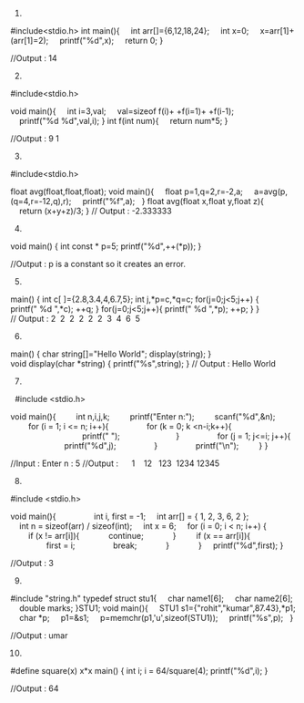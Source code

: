 1) 
 #include<stdio.h> 
 int main(){ 
     int arr[]={6,12,18,24}; 
     int x=0; 
     x=arr[1]+(arr[1]=2); 
     printf("%d",x); 
     return 0; 
 } 
  
 //Output : 14 
  
 2) 
 #include<stdio.h> 
  
 void main(){ 
     int i=3,val; 
     val=sizeof f(i)+ +f(i=1)+ +f(i-1); 
     printf("%d %d",val,i); 
 } 
 int f(int num){ 
     return num*5; 
 } 
  
 //Output : 9 1 
  
 3) 
 #include<stdio.h> 
  
 float avg(float,float,float); 
 void main(){ 
     float p=1,q=2,r=-2,a; 
     a=avg(p,(q=4,r=-12,q),r); 
     printf("%f",a);   
 } 
 float avg(float x,float y,float z){ 
     return (x+y+z)/3; 
 } 
 // Output : -2.333333 
  
 4) 
 void main() 
 { 
 int const * p=5; 
 printf("%d",++(*p)); 
 } 
  
 //Output : p is a constant so it creates an error. 
  
 5) 
 main() 
 { 
 int c[ ]={2.8,3.4,4,6.7,5}; 
 int j,*p=c,*q=c; 
 for(j=0;j<5;j++) { 
 printf(" %d ",*c); 
 ++q; } 
 for(j=0;j<5;j++){ 
 printf(" %d ",*p); 
 ++p; } 
 } 
 // Output : 2  2  2  2  2  2  3  4  6  5  
  
 6) 
 main() 
 { 
 char string[]="Hello World"; 
 display(string); 
 } 
 void display(char *string) 
 { 
 printf("%s",string); 
 } 
 // Output : Hello World 
  
 7) 
   #include <stdio.h> 
  
 void main(){ 
         int n,i,j,k; 
         printf("Enter n:"); 
         scanf("%d",&n); 
         for (i = 1; i <= n; i++){ 
                 for (k = 0; k <n-i;k++){ 
                                 printf(" "); 
                         } 
                 for (j = 1; j<=i; j++){ 
                         printf("%d",j); 
                 } 
                 printf("\n"); 
         } 
 } 
  
 //Input : Enter n : 5 
 //Output :  
     1 
    12 
   123 
  1234 
 12345 
  
 8) 
 #include <stdio.h> 
  
 void main(){         
         int i, first = -1; 
     int arr[] = { 1, 2, 3, 6, 2 }; 
     int n = sizeof(arr) / sizeof(int); 
     int x = 6; 
     for (i = 0; i < n; i++) { 
         if (x != arr[i]){ 
             continue; 
             } 
         if (x == arr[i]){ 
                 first = i; 
                 break; 
             }         
     } 
     printf("%d",first); 
 } 
  
 //Output : 3 
  
 9) 
 #include "string.h" 
 typedef struct stu1{ 
     char name1[6]; 
     char name2[6]; 
     double marks; 
 }STU1; 
 void main(){ 
     STU1 s1={"rohit","kumar",87.43},*p1; 
     char *p; 
     p1=&s1; 
     p=memchr(p1,'u',sizeof(STU1)); 
     printf("%s",p);   
 } 
  
 //Output : umar 
  
 10) 
 #define square(x) x*x 
 main() 
 { 
 int i; 
 i = 64/square(4); 
 printf("%d",i); 
 } 
  
  
 //Output : 64 
                
                                  
                                  
                                 

